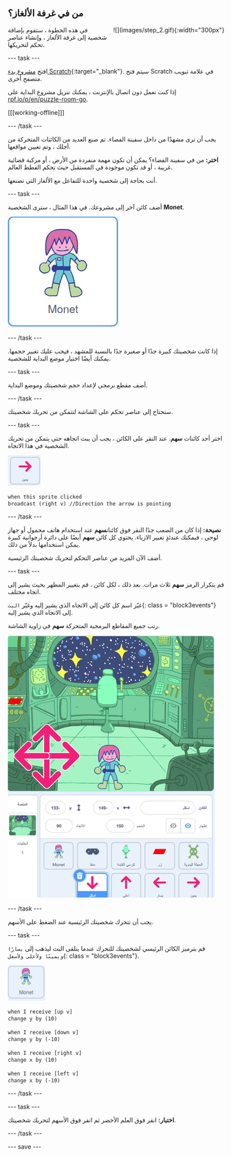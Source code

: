 ## من في غرفة الألغاز؟

<div style="display: flex; flex-wrap: wrap">
<div style="flex-basis: 200px; flex-grow: 1; margin-right: 15px;">
في هذه الخطوة ، ستقوم بإضافة شخصية إلى غرفة الألغاز ، وإنشاء عناصر تحكم لتحريكها.
</div>
<div>
![](images/step_2.gif){:width="300px"}
</div>
</div>

--- task ---

افتح [مشروع بدء Scratch](https://scratch.mit.edu/projects/531567946/editor/){:target="_blank"}. سيتم فتح Scratch في علامة تبويب متصفح أخرى.

إذا كنت تعمل دون اتصال بالإنترنت ، يمكنك تنزيل مشروع البداية على [rpf.io/p/en/puzzle-room-go](https://rpf.io/p/en/puzzle-room-go).

[[[working-offline]]]

--- /task ---

يجب أن ترى مشهدًا من داخل سفينة الفضاء. تم صنع العديد من الكائنات المتحركة من أجلك ، وتم تعيين مواقعها.

**اختر:** من في سفينة الفضاء؟ يمكن أن تكون مهمة منفردة من الأرض ، أو مركبة فضائية غريبة ، أو قد تكون موجودة في المستقبل حيث تحكم القطط العالم.

أنت بحاجة إلى شخصية واحدة للتفاعل مع الألغاز التي تصنعها.

--- task ---

أضف كائن آخر إلى مشروعك. في هذا المثال ، سترى الشخصية **Monet**.

![صورة gif متحركة لعنصر Monet من Scratch.](images/monet.gif)

--- /task ---

إذا كانت شخصيتك كبيرة جدًا أو صغيرة جدًا بالنسبة للمشهد ، فيجب عليك تغيير حجمها. يمكنك أيضًا اختيار موضع البداية للشخصية.

--- task ---

أضف مقطع برمجي لإعداد حجم شخصيتك وموضع البداية.

--- /task ---

ستحتاج إلى عناصر تحكم على الشاشة لتتمكن من تحريك شخصيتك.

--- task ---

اختر أحد كائنات **سهم**. عند النقر على الكائن ، يجب أن يبث اتجاهه حتى يتمكن من تحريك الشخصية في هذا الاتجاه.

![كائن السهم.](images/arrow-sprite.png)

```blocks3
when this sprite clicked
broadcast (right v) //Direction the arrow is pointing
```

--- /task ---

**نصيحة:** إذا كان من الصعب جدًا النقر فوق كائنات**سهم** عند استخدام هاتف محمول أو جهاز لوحي ، فيمكنك عندئذٍ تغيير الازياء. يحتوي كل كائن **سهم** أيضًا على دائرة أرجوانية كبيرة يمكن استخدامها بدلاً من ذلك.

أضف الآن المزيد من عناصر التحكم  لتحريك شخصيتك الرئيسية.

--- task ---

قم بتكرار الرمز **سهم** ثلاث مرات. بعد ذلك ، لكل كائن ، قم بتغيير المظهر بحيث يشير إلى اتجاه مختلف.

غيّر اسم كل كائن إلى الاتجاه الذي يشير إليه وغيّر ` البث `{: class = "block3events"} إلى الاتجاه الذي يشير إليه.

رتب جميع المقاطع البرمجية المتحركة **سهم** في زاوية الشاشة.

![مشهد الفضاء مع أربعة أسهم في الزاوية اليسرى السفلية ، تشير إلى اتجاهات البوصلة.](images/arrows.png)

--- /task ---

يجب أن تتحرك شخصيتك الرئيسية عند الضغط على الأسهم.

--- task ---

قم بترميز الكائن الرئيسي لشخصيتك للتحرك عندما يتلقى البث ليذهب إلى `يسارًا ويمينًا ولأعلى ولأسفل`{: class = "block3events"}.

![كائن Monet.](images/monet-sprite.png)

```blocks3
when I receive [up v]
change y by (10)

when I receive [down v]
change y by (-10)

when I receive [right v]
change x by (10)

when I receive [left v]
change x by (-10)
```

--- /task ---

--- task ---

**اختبار:** انقر فوق العلم الأخضر ثم انقر فوق الأسهم لتحريك شخصيتك.

--- /task ---


--- save ---
